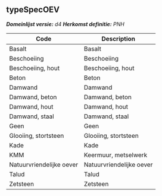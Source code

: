 ## typeSpecOEV

*__Domeinlijst versie:__ d4*
*__Herkomst definitie:__ PNH*

|__Code__ |__Description__	|
|	---	|	---	|
| Basalt | Basalt |
| Beschoeiing | Beschoeiing |
| Beschoeiing, hout | Beschoeiing, hout |
| Beton | Beton |
| Damwand | Damwand |
| Damwand, beton | Damwand, beton |
| Damwand, hout | Damwand, hout |
| Damwand, staal | Damwand, staal |
| Geen | Geen |
| Glooiing, stortsteen | Glooiing, stortsteen |
| Kade | Kade |
| KMM | Keermuur, metselwerk |
| Natuurvriendelijke oever | Natuurvriendelijke oever |
| Talud | Talud |
| Zetsteen | Zetsteen |

